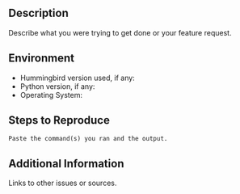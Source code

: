## Description

Describe what you were trying to get done or your feature request.

## Environment

* Hummingbird version used, if any:
* Python version, if any:
* Operating System:

## Steps to Reproduce

```
Paste the command(s) you ran and the output.
```

## Additional Information

Links to other issues or sources.
